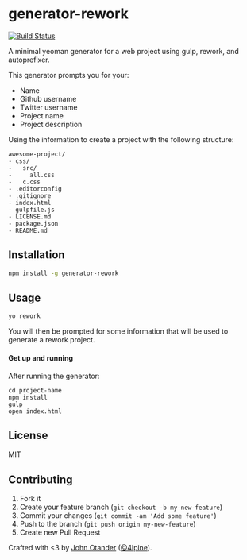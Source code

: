 # generator-rework

[![Build Status](https://secure.travis-ci.org/johnotander/generator-rework.png?branch=master)](https://travis-ci.org/johnotander/generator-rework)

A minimal yeoman generator for a web project using gulp, rework, and autoprefixer.

This generator prompts you for your:

* Name
* Github username
* Twitter username
* Project name
* Project description

Using the information to create a project with the following structure:

```
awesome-project/
- css/
-   src/
-     all.css
-   c.css
- .editorconfig
- .gitignore
- index.html
- gulpfile.js
- LICENSE.md
- package.json
- README.md
```

## Installation

```bash
npm install -g generator-rework
```

## Usage

```bash
yo rework
```

You will then be prompted for some information that will be used to generate a rework project.

#### Get up and running

After running the generator:

```
cd project-name
npm install
gulp
open index.html
```

## License

MIT

## Contributing

1. Fork it
2. Create your feature branch (`git checkout -b my-new-feature`)
3. Commit your changes (`git commit -am 'Add some feature'`)
4. Push to the branch (`git push origin my-new-feature`)
5. Create new Pull Request

Crafted with <3 by [John Otander](http://johnotander.com) ([@4lpine](https://twitter.com/4lpine)).
